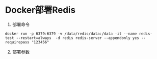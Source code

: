 # Docker部署Redis
1. 部署命令
```
docker run -p 6379:6379 -v /data/redis/data:/data -it --name redis-test --restart=always  -d redis redis-server --appendonly yes --requirepass "123456"

```

2. 部署参数